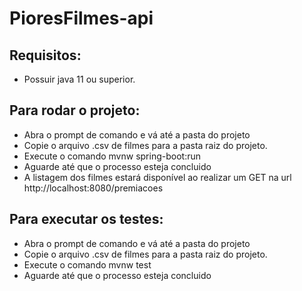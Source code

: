# PioresFilmes-api

## Requisitos:
- Possuir java 11 ou superior.

## Para rodar o projeto:
- Abra o prompt de comando e vá até a pasta do projeto
- Copie o arquivo .csv de filmes para a pasta raiz do projeto.
- Execute o comando mvnw spring-boot:run
- Aguarde até que o processo esteja concluido
- A listagem dos filmes estará disponível ao realizar um GET na url http://localhost:8080/premiacoes

## Para executar os testes:
- Abra o prompt de comando e vá até a pasta do projeto
- Copie o arquivo .csv de filmes para a pasta raiz do projeto.
- Execute o comando mvnw test
- Aguarde até que o processo esteja concluido